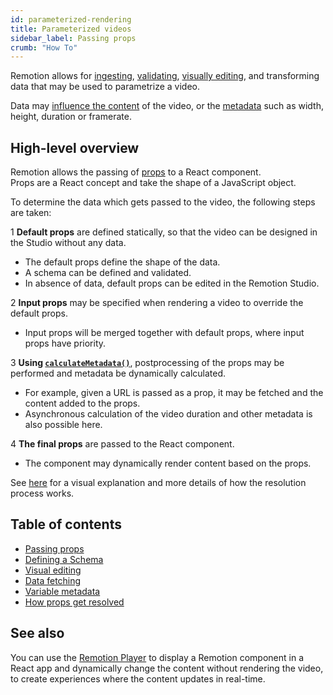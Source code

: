 ```yaml
---
id: parameterized-rendering
title: Parameterized videos
sidebar_label: Passing props
crumb: "How To"
---
```


Remotion allows for [ingesting](/docs/passing-props), [validating](/docs/schemas), [visually editing](/docs/visual-editing), and transforming data that may be used to parametrize a video.

Data may [influence the content](/docs/data-fetching) of the video, or the [metadata](/docs/dynamic-metadata) such as width, height, duration or framerate.

## High-level overview

Remotion allows the passing of [props](https://react.dev/learn/passing-props-to-a-component) to a React component.  
Props are a React concept and take the shape of a JavaScript object.

To determine the data which gets passed to the video, the following steps are taken:

<Step>1</Step> <strong>Default props</strong> are defined statically, so that the video can be designed in the Studio without any data. <br/>

<ul>
<li>
The default props define the shape of the data.
</li>
<li>
A schema can be defined and validated.
</li>
<li>
In absence of data, default props can be edited in the Remotion Studio.
</li>
</ul>
<Step>2</Step> <strong>Input props</strong> may be specified when rendering a video to override the default props.<br/>
<ul>
<li>
Input props will be merged together with default props, where input props have priority.
</li>
</ul>

<Step>3</Step> <strong>Using <a href="/docs/data-fetching"><code>calculateMetadata()</code></a></strong>, postprocessing of the props may be performed and metadata be dynamically calculated.<br/>

<ul>
<li>
For example, given a URL is passed as a prop, it may be fetched and the content added to the props.
</li>
<li>
Asynchronous calculation of the video duration and other metadata is also possible here.
</li>
</ul>
<Step>4</Step> <strong>The final props</strong> are passed to the React component.
<ul>
<li>
The component may dynamically render content based on the props.
</li>
</ul>

See [here](/docs/props-resolution) for a visual explanation and more details of how the resolution process works.

## Table of contents

- [Passing props](/docs/passing-props)
- [Defining a Schema](/docs/schemas)
- [Visual editing](/docs/visual-editing)
- [Data fetching](/docs/data-fetching)
- [Variable metadata](/docs/dynamic-metadata)
- [How props get resolved](/docs/props-resolution)

## See also

You can use the [Remotion Player](/docs/player) to display a Remotion component in a React app and dynamically change the content without rendering the video, to create experiences where the content updates in real-time.
